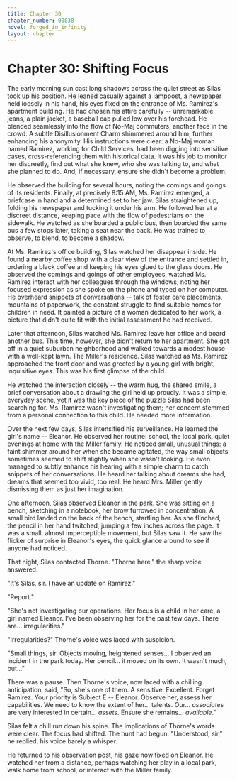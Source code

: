 ```yaml
---
title: Chapter 30
chapter_number: 00030
novel: forged_in_infinity
layout: chapter
---
```


# **Chapter 30: Shifting Focus**

The early morning sun cast long shadows across the quiet street as Silas
took up his position. He leaned casually against a lamppost, a newspaper
held loosely in his hand, his eyes fixed on the entrance of Ms.
Ramirez's apartment building. He had chosen his attire carefully --
unremarkable jeans, a plain jacket, a baseball cap pulled low over his
forehead. He blended seamlessly into the flow of No-Maj commuters,
another face in the crowd. A subtle Disillusionment Charm shimmered
around him, further enhancing his anonymity. His instructions were
clear: a No-Maj woman named Ramirez, working for Child Services, had
been digging into sensitive cases, cross-referencing them with
historical data. It was his job to monitor her discreetly, find out what
she knew, who she was talking to, and what she planned to do. And, if
necessary, ensure she didn\'t become a problem.

He observed the building for several hours, noting the comings and
goings of its residents. Finally, at precisely 8:15 AM, Ms. Ramirez
emerged, a briefcase in hand and a determined set to her jaw. Silas
straightened up, folding his newspaper and tucking it under his arm. He
followed her at a discreet distance, keeping pace with the flow of
pedestrians on the sidewalk. He watched as she boarded a public bus,
then boarded the same bus a few stops later, taking a seat near the
back. He was trained to observe, to blend, to become a shadow.

At Ms. Ramirez's office building, Silas watched her disappear inside. He
found a nearby coffee shop with a clear view of the entrance and settled
in, ordering a black coffee and keeping his eyes glued to the glass
doors. He observed the comings and goings of other employees, watched
Ms. Ramirez interact with her colleagues through the windows, noting her
focused expression as she spoke on the phone and typed on her computer.
He overheard snippets of conversations -- talk of foster care
placements, mountains of paperwork, the constant struggle to find
suitable homes for children in need. It painted a picture of a woman
dedicated to her work, a picture that didn\'t quite fit with the initial
assessment he had received.

Later that afternoon, Silas watched Ms. Ramirez leave her office and
board another bus. This time, however, she didn\'t return to her
apartment. She got off in a quiet suburban neighborhood and walked
towards a modest house with a well-kept lawn. The Miller\'s residence.
Silas watched as Ms. Ramirez approached the front door and was greeted
by a young girl with bright, inquisitive eyes. This was his first
glimpse of the child.

He watched the interaction closely -- the warm hug, the shared smile, a
brief conversation about a drawing the girl held up proudly. It was a
simple, everyday scene, yet it was the key piece of the puzzle Silas had
been searching for. Ms. Ramirez wasn't investigating them; her concern
stemmed from a personal connection to this child. He needed more
information.

Over the next few days, Silas intensified his surveillance. He learned
the girl's name -- Eleanor. He observed her routine: school, the local
park, quiet evenings at home with the Miller family. He noticed small,
unusual things: a faint shimmer around her when she became agitated, the
way small objects sometimes seemed to shift slightly when she wasn't
looking. He even managed to subtly enhance his hearing with a simple
charm to catch snippets of her conversations. He heard her talking about
dreams she had, dreams that seemed too vivid, too real. He heard Mrs.
Miller gently dismissing them as just her imagination.

One afternoon, Silas observed Eleanor in the park. She was sitting on a
bench, sketching in a notebook, her brow furrowed in concentration. A
small bird landed on the back of the bench, startling her. As she
flinched, the pencil in her hand twitched, jumping a few inches across
the page. It was a small, almost imperceptible movement, but Silas saw
it. He saw the flicker of surprise in Eleanor's eyes, the quick glance
around to see if anyone had noticed.

That night, Silas contacted Thorne. "Thorne here," the sharp voice
answered.

"It's Silas, sir. I have an update on Ramirez."

"Report."

"She's not investigating our operations. Her focus is a child in her
care, a girl named Eleanor. I've been observing her for the past few
days. There are... irregularities."

"Irregularities?" Thorne's voice was laced with suspicion.

"Small things, sir. Objects moving, heightened senses... I observed an
incident in the park today. Her pencil... it moved on its own. It wasn't
much, but..."

There was a pause. Then Thorne's voice, now laced with a chilling
anticipation, said, "So, she's one of them. A sensitive. Excellent.
Forget Ramirez. Your priority is Subject E -- Eleanor. Observe her,
assess her capabilities. We need to know the extent of her... talents.
Our... *associates* are very interested in certain... *assets*. Ensure
she remains... *available*."

Silas felt a chill run down his spine. The implications of Thorne's
words were clear. The focus had shifted. The hunt had begun.
"Understood, sir," he replied, his voice barely a whisper.

He returned to his observation post, his gaze now fixed on Eleanor. He
watched her from a distance, perhaps watching her play in a local park,
walk home from school, or interact with the Miller family.
